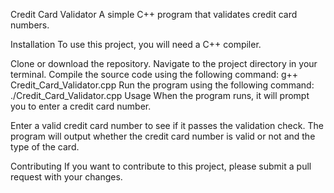 
Credit Card Validator
A simple C++ program that validates credit card numbers.

Installation
To use this project, you will need a C++ compiler.

Clone or download the repository.
Navigate to the project directory in your terminal.
Compile the source code using the following command: g++ Credit_Card_Validator.cpp
Run the program using the following command: ./Credit_Card_Validator.cpp
Usage
When the program runs, it will prompt you to enter a credit card number.

Enter a valid credit card number to see if it passes the validation check. The program will output whether the credit card number is valid or not and the type of the card.

Contributing
If you want to contribute to this project, please submit a pull request with your changes.

